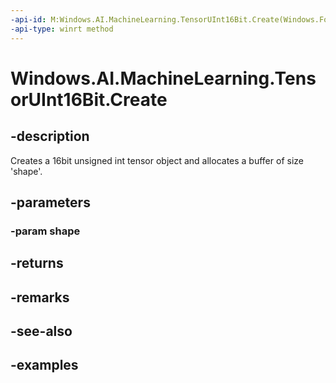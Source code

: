 ```yaml
---
-api-id: M:Windows.AI.MachineLearning.TensorUInt16Bit.Create(Windows.Foundation.Collections.IIterable{System.Int64})
-api-type: winrt method
---
```


<!-- Method syntax.
public TensorUInt16Bit TensorUInt16Bit.Create(IIterable<Int64> shape)
-->

# Windows.AI.MachineLearning.TensorUInt16Bit.Create

## -description
Creates a 16bit unsigned int tensor object and allocates a buffer of size 'shape'.
## -parameters
### -param shape

## -returns

## -remarks

## -see-also

## -examples
